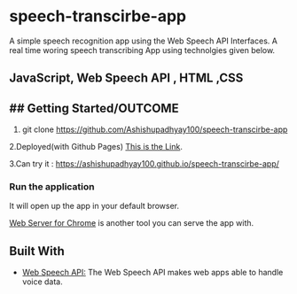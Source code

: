 # speech-transcirbe-app
A simple speech recognition app using the Web Speech API Interfaces.
A real time woring speech transcribing App using technolgies given below.
## JavaScript, Web Speech API , HTML ,CSS

## ## Getting Started/OUTCOME

1. git clone https://github.com/Ashishupadhyay100/speech-transcirbe-app

2.Deployed(with Github Pages)  [This is the Link](https://ashishupadhyay100.github.io/speech-transcirbe-app/).

3.Can try it  : https://ashishupadhyay100.github.io/speech-transcirbe-app/


### Run the application

It will open up the app in your default browser.

[Web Server for Chrome](https://chrome.google.com/webstore/detail/web-server-for-chrome/ofhbbkphhbklhfoeikjpcbhemlocgigb?hl=en) is another tool you can serve the app with.

## Built With
- [Web Speech API:](https://developer.mozilla.org/en-US/docs/Web/API/Web_Speech_API) The Web Speech API makes web apps able to handle voice data.
